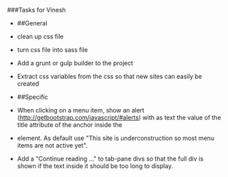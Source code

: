 ###Tasks for Vinesh

* ##General
* clean up css file
* turn css file into sass file
* Add a grunt or gulp builder to the project
* Extract css variables from the css so that new sites can easily be created

* ##Specific
* When clicking on a menu item, show an alert (http://getbootstrap.com/javascript/#alerts) with as text the value of the title attribute of the anchor inside the <li> element. As default use "This site is underconstruction so most menu items are not active yet".
* Add a "Continue reading ..." to tab-pane divs so that the full div is shown if the text inside it should be too long to display.
